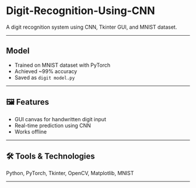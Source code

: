 # Digit-Recognition-Using-CNN

A digit recognition system using CNN, Tkinter GUI, and MNIST dataset.

---

##  Model
- Trained on MNIST dataset with PyTorch
- Achieved ~99% accuracy
- Saved as `digit model.py`

---

## 🖼 Features
- GUI canvas for handwritten digit input
- Real-time prediction using CNN
- Works offline

---

## 🛠 Tools & Technologies
Python, PyTorch, Tkinter, OpenCV, Matplotlib, MNIST

---


